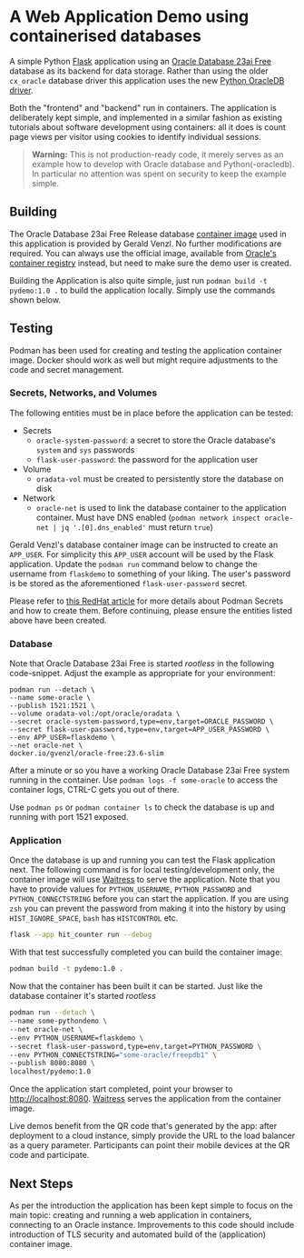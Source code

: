 # A Web Application Demo using containerised databases

A simple Python [Flask](https://palletsprojects.com/p/flask/) application using an [Oracle Database 23ai Free](https://www.oracle.com/database/free/) database as its backend for data storage. Rather than using the older `cx_oracle` database driver this application uses the new [Python OracleDB driver](https://oracle.github.io/python-oracledb/).

Both the "frontend" and "backend" run in containers. The application is deliberately kept simple, and implemented in a similar fashion as existing tutorials about software development using containers: all it does is count page views per visitor using cookies to identify individual sessions.

> **Warning:** This is not production-ready code, it merely serves as an example how to develop with Oracle database and Python(-oracledb). In particular no attention was spent on security to keep the example simple.

## Building

The Oracle Database 23ai Free Release database [container image](https://hub.docker.com/r/gvenzl/oracle-free) used in this application is provided by Gerald Venzl. No further modifications are required. You can always use the official image, available from [Oracle's container registry](https://container-registry.oracle.com/ords/ocr/ba/database/free) instead, but need to make sure the demo user is created.

Building the Application is also quite simple, just run `podman build -t pydemo:1.0 .` to build the application locally. Simply use the commands shown below.

## Testing

Podman has been used for creating and testing the application container image. Docker should work as well but might require adjustments to the code and secret management.

### Secrets, Networks, and Volumes

The following entities must be in place before the application can be tested:

- Secrets
  - `oracle-system-password`: a secret to store the Oracle database's `system` and `sys` passwords
  - `flask-user-password`: the password for the application user
- Volume
  - `oradata-vol` must be created to persistently store the database on disk
- Network
  - `oracle-net` is used to link the database container to the application container. Must have DNS enabled (`podman network inspect oracle-net | jq '.[0].dns_enabled'` must return `true`)

Gerald Venzl's database container image can be instructed to create an `APP_USER`. For simplicity this `APP_USER` account will be used by the Flask application. Update the `podman run` command below to change the username from `flaskdemo` to something of your liking. The user's password is be stored as the aforementioned `flask-user-password` secret.

Please refer to [this RedHat article](https://www.redhat.com/sysadmin/new-podman-secrets-command) for more details about Podman Secrets and how to create them. Before continuing, please ensure the entities listed above have been created.

### Database

Note that Oracle Database 23ai Free is started _rootless_ in the following code-snippet. Adjust the example as appropriate for your environment:

```shell
podman run --detach \
--name some-oracle \
--publish 1521:1521 \
--volume oradata-vol:/opt/oracle/oradata \
--secret oracle-system-password,type=env,target=ORACLE_PASSWORD \
--secret flask-user-password,type=env,target=APP_USER_PASSWORD \
--env APP_USER=flaskdemo \
--net oracle-net \
docker.io/gvenzl/oracle-free:23.6-slim
```

After a minute or so you have a working Oracle Database 23ai Free system running in the container. Use `podman logs -f some-oracle` to access the container logs, CTRL-C gets you out of there.

Use `podman ps` or `podman container ls` to check the database is up and running with port 1521 exposed.

### Application

Once the database is up and running you can test the Flask application next. The following command is for local testing/development only, the container image will use [Waitress](https://flask.palletsprojects.com/en/stable/deploying/waitress/) to serve the application. Note that you have to provide values for `PYTHON_USERNAME`, `PYTHON_PASSWORD` and `PYTHON_CONNECTSTRING` before you can start the application. If you are using `zsh` you can prevent the password from making it into the history by using `HIST_IGNORE_SPACE`, `bash` has `HISTCONTROL` etc. 

```sh
flask --app hit_counter run --debug
```

With that test successfully completed you can build the container image:

```bash
podman build -t pydemo:1.0 .
```

Now that the container has been built it can be started. Just like the database container it's started _rootless_

```bash
podman run --detach \
--name some-pythondemo \
--net oracle-net \
--env PYTHON_USERNAME=flaskdemo \
--secret flask-user-password,type=env,target=PYTHON_PASSWORD \
--env PYTHON_CONNECTSTRING="some-oracle/freepdb1" \
--publish 8080:8080 \
localhost/pydemo:1.0
```

Once the application start completed, point your browser to [http://localhost:8080](http://localhost:8080). [Waitress](https://flask.palletsprojects.com/en/stable/deploying/waitress/) serves the application from the container image.

Live demos benefit from the QR code that's generated by the app: after deployment to a cloud instance, simply provide the URL to the load balancer as a query parameter. Participants can point their mobile devices at the QR code and participate.

## Next Steps

As per the introduction the application has been kept simple to focus on the main topic: creating and running a web application in containers, connecting to an Oracle instance. Improvements to this code should include introduction of TLS security and automated build of the (application) container image.
